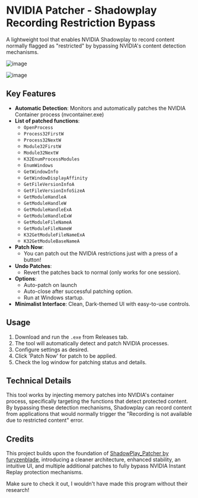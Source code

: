 # NVIDIA Patcher - Shadowplay Recording Restriction Bypass

A lightweight tool that enables NVIDIA Shadowplay to record content normally flagged as "restricted" by bypassing NVIDIA's content detection mechanisms.

![image](https://github.com/user-attachments/assets/1ab41da7-0ef1-4158-b122-857159cca709)

![image](https://github.com/user-attachments/assets/a75dae0b-321e-41c7-bc0f-f47d9f805711)

## Key Features
- **Automatic Detection**: Monitors and automatically patches the NVIDIA Container process (nvcontainer.exe)
- **List of patched functions**:
  - `OpenProcess`
  - `Process32FirstW`
  - `Process32NextW`
  - `Module32FirstW`
  - `Module32NextW`
  - `K32EnumProcessModules`
  - `EnumWindows`
  - `GetWindowInfo`
  - `GetWindowDisplayAffinity`
  - `GetFileVersionInfoA`
  - `GetFileVersionInfoSizeA`
  - `GetModuleHandleA`
  - `GetModuleHandleW`
  - `GetModuleHandleExA`
  - `GetModuleHandleExW`
  - `GetModuleFileNameA`
  - `GetModuleFileNameW`
  - `K32GetModuleFileNameExA`
  - `K32GetModuleBaseNameA`
- **Patch Now**:
  - You can patch out the NVIDIA restrictions just with a press of a button!
- **Undo Patches**:
  - Revert the patches back to normal (only works for one session).
- **Options**:
  - Auto-patch on launch
  - Auto-close after successful patching option.
  - Run at Windows startup.
- **Minimalist Interface**: Clean, Dark-themed UI with easy-to-use controls.

## Usage
1. Download and run the `.exe` from Releases tab.
2. The tool will automatically detect and patch NVIDIA processes.
3. Configure settings as desired.
4. Click 'Patch Now' for patch to be applied.
5. Check the log window for patching status and details.

## Technical Details
This tool works by injecting memory patches into NVIDIA's container process, specifically targeting the functions that detect protected content. By bypassing these detection mechanisms, Shadowplay can record content from applications that would normally trigger the "Recording is not available due to restricted content" error.

## Credits
This project builds upon the foundation of [ShadowPlay_Patcher by furyzenblade](https://github.com/furyzenblade/ShadowPlay_Patcher), introducing a cleaner architecture, enhanced stability, an intuitive UI, and multiple additional patches to fully bypass NVIDIA Instant Replay protection mechanisms.

Make sure to check it out, I wouldn't have made this program without their research!
